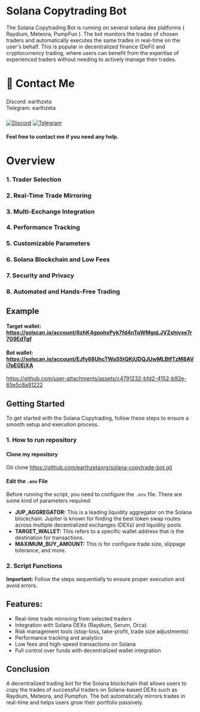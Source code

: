 # Solana Copytrading Bot

The Solana Copytrading Bot is running on several solana dex platforms ( Raydium, Meteora, PumpFun ). The bot monitors the trades of chosen traders and automatically executes the same trades in real-time on the user's behalf. This is popular in decentralized finance (DeFi) and cryptocurrency trading, where users can benefit from the expertise of experienced traders without needing to actively manage their trades.

# 👋 Contact Me

### 
Discord: earthzeta             
Telegram: earthzeta
###
<div style={{display : flex ; justify-content : space-evenly}}> 
    <a href="https://discordapp.com/users/339619501081362432" target="_blank"><img alt="Discord"
        src="https://img.shields.io/badge/Discord-7289DA?style=for-the-badge&logo=discord&logoColor=white"/></a>
    <a href="https://t.me/earthzeta" target="_blank"><img alt="Telegram"
        src="https://img.shields.io/badge/Telegram-26A5E4?style=for-the-badge&logo=telegram&logoColor=white"/></a>
</div>


#### Feel free to contact me if you need any help.

# Overview

### 1. Trader Selection

### 2. Real-Time Trade Mirroring

### 3. Multi-Exchange Integration

### 4. Performance Tracking

### 5. Customizable Parameters

### 6. Solana Blockchain and Low Fees

### 7. Security and Privacy

### 8. Automated and Hands-Free Trading


## Example

#### Target wallet: https://solscan.io/account/6zhK4gpohxPyk7fd4nTqWMgqLJVZshivxe7r7G9EdTgf
#### Bot wallet: https://solscan.io/account/EJfy68UhcTWaS5tQKjUDQJUwMLBtfTzM8AVi7pEGEjXA


https://github.com/user-attachments/assets/c4791232-bfd2-4152-b92e-65e5c8a91222


## Getting Started

To get started with the Solana Copytrading, follow these steps to ensure a smooth setup and execution process.

### 1. How to run repository 

#### Clone my repository
Git clone https://github.com/earthzetaorg/solana-copytrade-bot.git

#### Edit the `.env` File
Before running the script, you need to configure the `.env` file. There are some kind of parameters required:

- **JUP_AGGREGATOR:** This is a leading liquidity aggregator on the Solana blockchain. Jupiter is known for finding the best token swap routes across multiple decentralized exchanges (DEXs) and liquidity pools.
- **TARGET_WALLET:** This refers to a specific wallet address that is the destination for transactions.
- **MAXIMUM_BUY_AMOUNT:** This is for configure trade size, slippage tolerance, and more.

### 2. Script Functions

**Important:** Follow the steps sequentially to ensure proper execution and avoid errors.

## Features:
- Real-time trade mirroring from selected traders
- Integration with Solana DEXs (Raydium, Serum, Orca)
- Risk management tools (stop-loss, take-profit, trade size adjustments)
- Performance tracking and analytics
- Low fees and high-speed transactions on Solana
- Full control over funds with decentralized wallet integration

## Conclusion

A decentralized trading bot for the Solana blockchain that allows users to copy the trades of successful traders on Solana-based DEXs such as Raydium, Meteora, and Pumpfun. The bot automatically mirrors trades in real-time and helps users grow their portfolio passively. 

